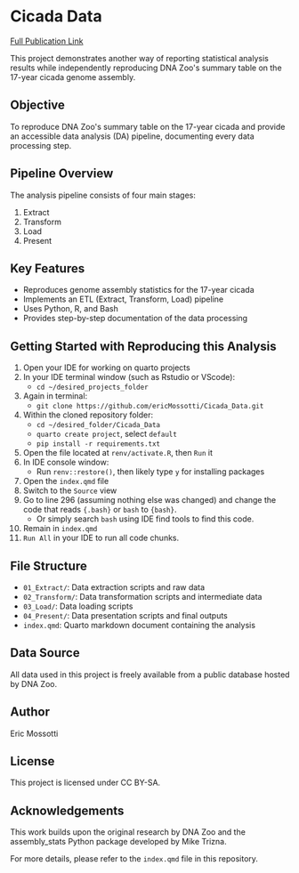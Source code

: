 # Cicada Data

[Full Publication Link](https://eric-mossotti.quarto.pub/cicada_data/)

This project demonstrates another way of reporting statistical analysis results while independently reproducing DNA Zoo's summary table on the 17-year cicada genome assembly.

## Objective

To reproduce DNA Zoo's summary table on the 17-year cicada and provide an accessible data analysis (DA) pipeline, documenting every data processing step.

## Pipeline Overview

The analysis pipeline consists of four main stages:

1. Extract
2. Transform
3. Load
4. Present

## Key Features

- Reproduces genome assembly statistics for the 17-year cicada
- Implements an ETL (Extract, Transform, Load) pipeline
- Uses Python, R, and Bash
- Provides step-by-step documentation of the data processing

## Getting Started with Reproducing this Analysis

1. Open your IDE for working on quarto projects
2. In your IDE terminal window (such as Rstudio or VScode):
   - `cd ~/desired_projects_folder`
3. Again in terminal:
   - `git clone https://github.com/ericMossotti/Cicada_Data.git`
4. Within the cloned repository folder: 
   - `cd ~/desired_folder/Cicada_Data`
   - `quarto create project`, select `default`
   - `pip install -r requirements.txt`
5. Open the file located at `renv/activate.R`, then `Run` it
6. In IDE console window:
   - Run `renv::restore()`, then likely type `y` for installing packages
7. Open the `index.qmd` file
8. Switch to the `Source` view
9. Go to line 296 (assuming nothing else was changed) and change the code that reads `{.bash}` or `bash`  to `{bash}`.
    - Or simply search `bash` using IDE find tools to find this code.
11. Remain in `index.qmd`
12. `Run All` in your IDE to run all code chunks.

## File Structure

- `01_Extract/`: Data extraction scripts and raw data
- `02_Transform/`: Data transformation scripts and intermediate data
- `03_Load/`: Data loading scripts
- `04_Present/`: Data presentation scripts and final outputs
- `index.qmd`: Quarto markdown document containing the analysis

## Data Source

All data used in this project is freely available from a public database hosted by DNA Zoo.

## Author

Eric Mossotti

## License

This project is licensed under CC BY-SA.

## Acknowledgements

This work builds upon the original research by DNA Zoo and the assembly_stats Python package developed by Mike Trizna.

For more details, please refer to the `index.qmd` file in this repository.
